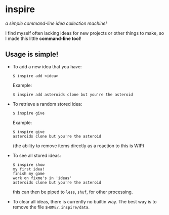 # inspire

*a simple command-line idea collection machine!*


I find myself often lacking ideas for new projects or other things to make, so I made this little **command-line tool**!


## Usage is simple!

* To add a new idea that you have:

    ```
    $ inspire add <idea>
    ```

    Example:

    ```
    $ inspire add asteroids clone but you're the asteroid
    ```

* To retrieve a random stored idea:
    
    ```
    $ inspire give
    ```

    Example:

    ```
    $ inspire give
    asteroids clone but you're the asteroid
    ```

    (the ability to remove items directly as a reaction to this is WIP)

* To see all stored ideas:
    
    ```
    $ inspire show
    my first idea!
    finish my game
    work on fixme's in 'ideas'
    asteroids clone but you're the asteroid
    ```

    this can then be piped to `less`, `shuf`, for other processing. 


* To clear all ideas, there is currently no builtin way. The best way is to remove the file `$HOME/.inspire/data`.
